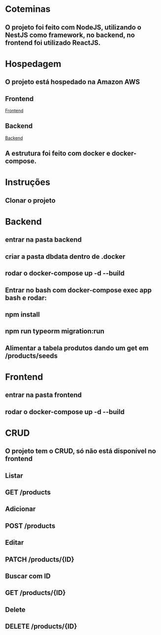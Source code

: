 # Coteminas

## O projeto foi feito com NodeJS, utilizando o NestJS como framework, no backend, no frontend foi utilizado ReactJS.

# Hospedagem

## O projeto está hospedado na Amazon AWS

## Frontend

<a href="http://ec2-18-231-107-221.sa-east-1.compute.amazonaws.com:3001" target="_blank">Frontend</a>

## Backend

<a href="http://ec2-18-231-107-221.sa-east-1.compute.amazonaws.com:3002" target="_blank">Backend</a>

## A estrutura foi feito com docker e docker-compose.

# Instruções

## Clonar o projeto

# Backend

## entrar na pasta backend

## criar a pasta dbdata dentro de .docker

## rodar o docker-compose up -d --build

## Entrar no bash com docker-compose exec app bash e rodar:

## npm install

## npm run typeorm migration:run

## Alimentar a tabela produtos dando um get em /products/seeds

# Frontend

## entrar na pasta frontend

## rodar o docker-compose up -d --build

# CRUD

## O projeto tem o CRUD, só não está disponível no frontend

## Listar
## GET /products

## Adicionar
## POST /products

## Editar
## PATCH /products/{ID}

## Buscar com ID
## GET /products/{ID}

## Delete
## DELETE /products/{ID}
